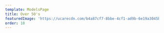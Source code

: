 ```yaml
---
template: ModelsPage
title: Over 50's
featuredImage: 'https://ucarecdn.com/b4a87cf7-8bbe-4cf1-ad9b-6e19a3045b29/'
order: 10
---
```


